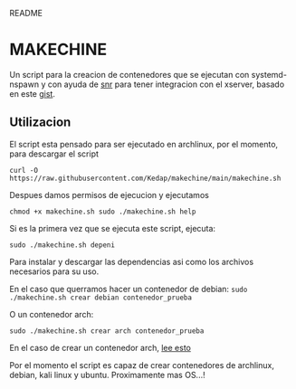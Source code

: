 README

# MAKECHINE
Un script para la creacion de contenedores que se ejecutan con systemd-nspawn y con ayuda de [snr](https://github.com/mikhailnov/snr) para tener integracion con el xserver, basado en este [gist](https://gist.github.com/Edu4rdSHL/bd9c2dcabbe1846fb55ff72340d3da9c).

## Utilizacion
El script esta pensado para ser ejecutado en archlinux, por el momento, para descargar el script

```curl -O https://raw.githubusercontent.com/Kedap/makechine/main/makechine.sh```

Despues damos permisos de ejecucion y ejecutamos

`chmod +x makechine.sh
sudo ./makechine.sh help`

Si es la primera vez que se ejecuta este script, ejecuta:

`sudo ./makechine.sh depeni`

Para instalar y descargar las dependencias asi como los archivos necesarios para su uso.

En el caso que querramos hacer un contenedor de debian:
`sudo ./makechine.sh crear debian contenedor_prueba`

O un contenedor arch:

`sudo ./makechine.sh crear arch contenedor_prueba`

En el caso de crear un contenedor arch, [lee esto](https://wiki.archlinux.org/index.php/Systemd-nspawn#Root_login_fails)

Por el momento el script es capaz de crear contenedores de archlinux, debian, kali linux y ubuntu. Proximamente mas OS...!